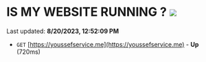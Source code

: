# IS MY WEBSITE RUNNING ? [![](https://img.shields.io/static/v1?label=Sponsor&message=%E2%9D%A4&logo=GitHub&color=%23fe8e86)](https://github.com/sponsors/<username>)

Last updated: **8/20/2023, 12:52:09 PM**

- `GET` [https://youssefservice.me](https://youssefservice.me) - **Up** (720ms)
